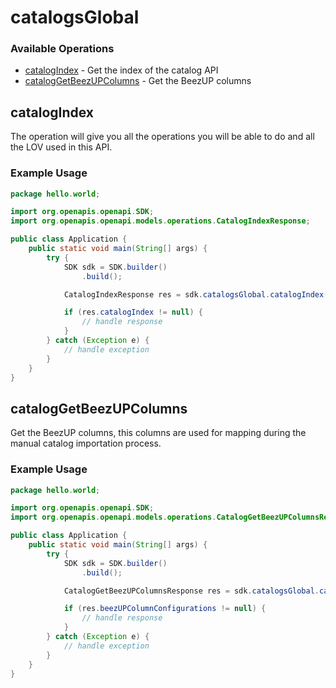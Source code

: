 # catalogsGlobal

### Available Operations

* [catalogIndex](#catalogindex) - Get the index of the catalog API
* [catalogGetBeezUPColumns](#cataloggetbeezupcolumns) - Get the BeezUP columns

## catalogIndex

The operation will give you all the operations you will be able to do and all the LOV used in this API.

### Example Usage

```java
package hello.world;

import org.openapis.openapi.SDK;
import org.openapis.openapi.models.operations.CatalogIndexResponse;

public class Application {
    public static void main(String[] args) {
        try {
            SDK sdk = SDK.builder()
                .build();

            CatalogIndexResponse res = sdk.catalogsGlobal.catalogIndex();

            if (res.catalogIndex != null) {
                // handle response
            }
        } catch (Exception e) {
            // handle exception
        }
    }
}
```

## catalogGetBeezUPColumns

Get the BeezUP columns, this columns are used for mapping during the manual catalog importation process.

### Example Usage

```java
package hello.world;

import org.openapis.openapi.SDK;
import org.openapis.openapi.models.operations.CatalogGetBeezUPColumnsResponse;

public class Application {
    public static void main(String[] args) {
        try {
            SDK sdk = SDK.builder()
                .build();

            CatalogGetBeezUPColumnsResponse res = sdk.catalogsGlobal.catalogGetBeezUPColumns();

            if (res.beezUPColumnConfigurations != null) {
                // handle response
            }
        } catch (Exception e) {
            // handle exception
        }
    }
}
```
